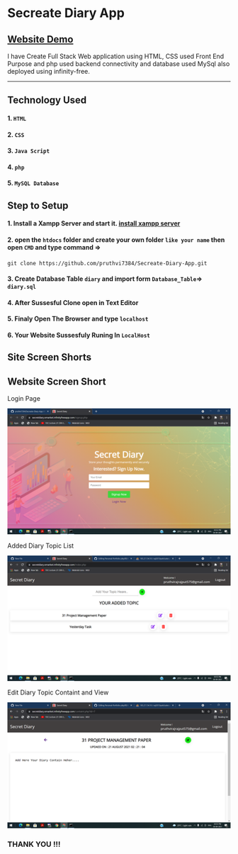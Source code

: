# Secreate Diary App
## [Website Demo](http://scratediary.infinityfreeapp.com/)

I have Create Full Stack Web application using HTML, CSS used Front End Purpose and php used backend connectivity and database used MySql also deployed using infinity-free.

--------
## Technology Used

#### 1. `HTML`
#### 2. `CSS` 
#### 3. `Java Script`
#### 4. `php`
#### 5. `MySQL Database`

## Step to Setup

#### 1. Install a Xampp Server and start it. [install xampp server](https://www.apachefriends.org/index.html)
#### 2. open the `htdocs` folder and create your own folder `like your name` then open `CMD` and type command =>
    git clone https://github.com/pruthvi7384/Secreate-Diary-App.git
#### 3. Create Database Table `diary` and import form `Database_Table`=> `diary.sql`
#### 4. After Sussesful Clone open in Text Editor
#### 5. Finaly Open The Browser and type `localhost`
#### 6. Your Website Sussesfuly Runing In `LocalHost`

Site Screen Shorts 
-----
Website Screen Short
----

Login Page 

<img src="https://github.com/pruthvi7384/Secreate-Diary-App/blob/master/output/img1.png">

Added Diary Topic List

<img src="https://github.com/pruthvi7384/Secreate-Diary-App/blob/master/output/img3.png">

Edit Diary Topic Containt and View

<img src="https://github.com/pruthvi7384/Secreate-Diary-App/blob/master/output/img4.png">

### THANK YOU !!!
